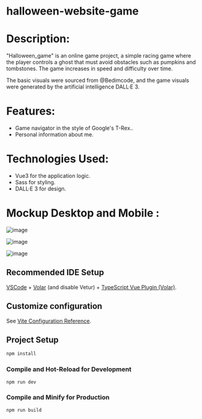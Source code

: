 # halloween-website-game

# Description:

"Halloween_game" is an online game project, a simple racing game where the player controls a ghost that must avoid obstacles such as pumpkins and tombstones. The game increases in speed and difficulty over time.

The basic visuals were sourced from @Bedimcode, and the game visuals were generated by the artificial intelligence DALL·E 3.

# Features:
- Game navigator in the style of Google's T-Rex..
- Personal information about me.

# Technologies Used:
- Vue3 for the application logic.
- Sass for styling.
- DALL·E 3 for design.

# Mockup Desktop and Mobile : 

![image](https://github.com/KingYano/halloween_game/assets/79844764/0a3e3212-03f5-46a9-900c-c5254f82b82c)

![image](https://github.com/KingYano/halloween_game/assets/79844764/08396de2-dc4c-4d34-92e3-bf63f3533e95)

![image](https://github.com/KingYano/halloween_game/assets/79844764/4089f738-1016-4adc-bbef-7c54e15e2cda)


## Recommended IDE Setup

[VSCode](https://code.visualstudio.com/) + [Volar](https://marketplace.visualstudio.com/items?itemName=Vue.volar) (and disable Vetur) + [TypeScript Vue Plugin (Volar)](https://marketplace.visualstudio.com/items?itemName=Vue.vscode-typescript-vue-plugin).

## Customize configuration

See [Vite Configuration Reference](https://vitejs.dev/config/).

## Project Setup

```sh
npm install
```

### Compile and Hot-Reload for Development

```sh
npm run dev
```

### Compile and Minify for Production

```sh
npm run build
```

